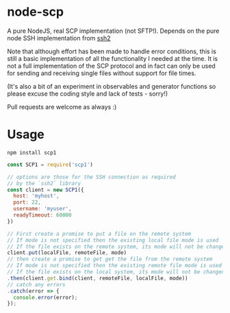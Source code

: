 # node-scp

A pure NodeJS, real SCP implementation (not SFTP!).
Depends on the pure node SSH implementation from [ssh2](https://www.npmjs.com/package/ssh2)

Note that although effort has been made to handle error conditions, this is still a basic implementation of all the functionality I needed at the time. It is not a full implementation of the SCP protocol and in fact can only be used for sending and receiving single files without support for file times.

(It's also a bit of an experiment in observables and generator functions so please excuse the coding style and lack of tests - sorry!)

Pull requests are welcome as always :)

# Usage

```
npm install scp1
```

```javascript
const SCP1 = require('scp1')

// options are those for the SSH connection as required
// by the `ssh2` library
const client = new SCP1({
  host: 'myhost',
  port: 22,
  username: 'myuser',
  readyTimeout: 60000
})

// First create a promise to put a file on the remote system
// If mode is not specified then the existing local file mode is used
// If the file exists on the remote system, its mode will not be changed
client.put(localFile, remoteFile, mode)
// then create a promise to get get the file from the remote system
// If mode is not specified then the existing remote file mode is used
// If the file exists on the local system, its mode will not be changed
.then(client.get.bind(client, remoteFile, localFile, mode))
// catch any errors
.catch(error => {
  console.error(error);
});
```
